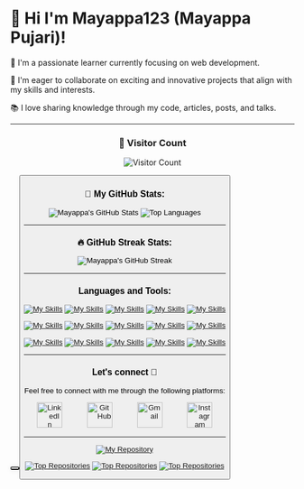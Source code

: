  
<h1>👋 Hi I'm Mayappa123 (Mayappa Pujari)! </h1> 


🚀 I'm a passionate learner currently focusing on web development.

🤝 I'm eager to collaborate on exciting and innovative projects that align with my skills and interests.

📚 I love sharing knowledge through my code, articles, posts, and talks.


---
<div align="center">
  <h3>👀 Visitor Count</h3>
 
  ![Visitor Count](https://profile-counter.glitch.me/Mayappa123/count.svg)
  
</div>

<button src="https://profile-counter.glitch.me/Mayappa123/count.svg" alt="Visitor Count" style="border-radius: 5px; box-shadow: 0 0 10px rgba(0, 0, 0, 0.1);"><button />

 ### 🚀 My GitHub Stats:
 
<div >
  
![Mayappa's GitHub Stats](https://github-readme-stats.vercel.app/api?username=Mayappa123&show_icons=true&theme=yeblu)
![Top Languages](https://github-readme-stats.vercel.app/api/top-langs/?username=Mayappa123&layout=compact&theme=yeblu)

</div>

---

### 🔥 GitHub Streak Stats:

![Mayappa's GitHub Streak](https://github-readme-streak-stats.herokuapp.com/?user=Mayappa123&theme=yeblu)

---

### Languages and Tools:

[![My Skills](https://skillicons.dev/icons?i=html)](https://skillicons.dev)
[![My Skills](https://skillicons.dev/icons?i=css)](https://skillicons.dev)
[![My Skills](https://skillicons.dev/icons?i=js)](https://skillicons.dev)
[![My Skills](https://skillicons.dev/icons?i=bootstrap)](https://skillicons.dev)
[![My Skills](https://skillicons.dev/icons?i=materialui)](https://skillicons.dev)


[![My Skills](https://skillicons.dev/icons?i=mongodb)](https://skillicons.dev)
[![My Skills](https://skillicons.dev/icons?i=express)](https://skillicons.dev)
[![My Skills](https://skillicons.dev/icons?i=react)](https://skillicons.dev)
[![My Skills](https://skillicons.dev/icons?i=nodejs)](https://skillicons.dev)
[![My Skills](https://skillicons.dev/icons?i=mysql)](https://skillicons.dev)

[![My Skills](https://skillicons.dev/icons?i=git)](https://skillicons.dev)
[![My Skills](https://skillicons.dev/icons?i=github)](https://skillicons.dev)
[![My Skills](https://skillicons.dev/icons?i=vscode)](https://skillicons.dev)
[![My Skills](https://skillicons.dev/icons?i=npm)](https://skillicons.dev)
[![My Skills](https://skillicons.dev/icons?i=windows)](https://skillicons.dev)


---

### Let's connect 💬

Feel free to connect with me through the following platforms:

[<img src="https://skillicons.dev/icons?i=linkedin" alt="LinkedIn" width="45" style="margin-right: 40;"/>](https://www.linkedin.com/in/mayappa-pujari-625432182)
[<img src="https://skillicons.dev/icons?i=github" alt="GitHub" width="45" style="margin-right: 40;"/>](https://github.com/Mayappa123/)
[<img src="https://skillicons.dev/icons?i=gmail" alt="Gmail" width="45" style="margin-right: 40;"/>](mailto:mayappapujari561999@gmail.com)
[<img src="https://skillicons.dev/icons?i=instagram" alt="Instagram" width="45" style="margin-right: 0;"/>](mailto:mayappapujari561999@gmail.com)

---

[![My Repository](https://github-readme-stats.vercel.app/api/pin/?username=Mayappa123&repo=Mayappa123&theme=yeblu)](https://github.com/Mayappa123/Mayappa123)

[![Top Repositories](https://github-readme-stats.vercel.app/api/pin/?username=Mayappa123&repo=majorproject&theme=yeblu)](https://github.com/Mayappa123/majorproject)
[![Top Repositories](https://github-readme-stats.vercel.app/api/pin/?username=Mayappa123&repo=React&theme=radical)](https://github.com/Mayappa123/React)
[![Top Repositories](https://github-readme-stats.vercel.app/api/pin/?username=Mayappa123&repo=Projects&theme=radical)](https://github.com/Mayappa123/Projects)


